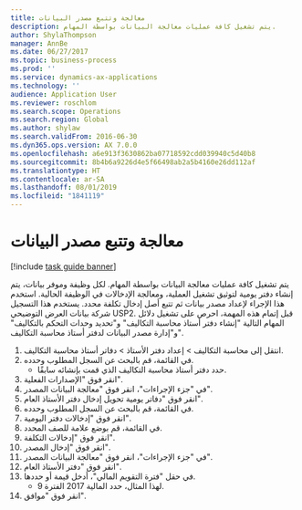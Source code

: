 ```yaml
---
title: معالجة وتتبع مصدر البيانات
description: يتم تشغيل كافة عمليات معالجة البيانات بواسطة المهام.
author: ShylaThompson
manager: AnnBe
ms.date: 06/27/2017
ms.topic: business-process
ms.prod: ''
ms.service: dynamics-ax-applications
ms.technology: ''
audience: Application User
ms.reviewer: roschlom
ms.search.scope: Operations
ms.search.region: Global
ms.author: shylaw
ms.search.validFrom: 2016-06-30
ms.dyn365.ops.version: AX 7.0.0
ms.openlocfilehash: a6e913f3630862ba07718592cdd039940c5d40b8
ms.sourcegitcommit: 8b4b6a9226d4e5f66498ab2a5b4160e26dd112af
ms.translationtype: HT
ms.contentlocale: ar-SA
ms.lasthandoff: 08/01/2019
ms.locfileid: "1841119"
---
```

# <a name="process-and-trace-source-data"></a>معالجة وتتبع مصدر البيانات

[!include [task guide banner](../../includes/task-guide-banner.md)]

يتم تشغيل كافة عمليات معالجة البيانات بواسطة المهام. لكل وظيفة وموفر بيانات، يتم إنشاء دفتر يومية لتوثيق تشغيل العملية، ومعالجة الإدخالات في الوظيفة الحالية. استخدم هذا الإجراء لإعداد مصدر بيانات ثم تتبع أصل إدخال تكلفة محدد. يستخدم هذا التسجيل شركة بيانات العرض التوضيحي USP2. قبل إتمام هذه المهمة، احرص على تشغيل دلائل المهام التالية "إنشاء دفتر أستاذ محاسبة التكاليف" و"تحديد وحدات التحكم بالتكاليف" و"إدارة مصدر البيانات لدفتر أستاذ محاسبة التكاليف".

1. انتقل إلى محاسبة التكاليف > إعداد دفتر الأستاذ > دفاتر أستاذ محاسبة التكاليف.
2. في القائمة، قم بالبحث عن السجل المطلوب وحدده.
    * حدد دفتر أستاذ محاسبة التكاليف الذي قمت بإنشائه سابقًا.  
3. انقر فوق "الإصدارات الفعلية".
4. في "جزء الإجراءات"، انقر فوق "معالجة البيانات المصدر".
5. انقر فوق "دفاتر يومية تحويل إدخال دفتر الأستاذ العام".
6. في القائمة، قم بالبحث عن السجل المطلوب وحدده.
7. انقر فوق "إدخالات دفتر اليومية".
8. في القائمة، قم بوضع علامة للصف المحدد.
9. انقر فوق "إدخالات التكلفة".
10. انقر فوق "إدخال المصدر".
11. في "جزء الإجراءات"، انقر فوق "معالجة البيانات المصدر".
12. انقر فوق "دفتر الأستاذ العام".
13. في حقل "فترة التقويم المالي"، أدخل قيمة أو حددها.
    * لهذا المثال، حدد المالية 2017 الفترة 9.  
14. انقر فوق "موافق".

